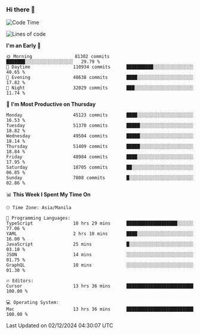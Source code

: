 ### Hi there 👋

<!--START_SECTION:waka-->
![Code Time](http://img.shields.io/badge/Code%20Time-5%2C722%20hrs%2048%20mins-blue)

![Lines of code](https://img.shields.io/badge/From%20Hello%20World%20I%27ve%20Written-111.0%20million%20lines%20of%20code-blue)

**I'm an Early 🐤** 

```text
🌞 Morning                81302 commits       ███████░░░░░░░░░░░░░░░░░░   29.79 % 
🌆 Daytime                110934 commits      ██████████░░░░░░░░░░░░░░░   40.65 % 
🌃 Evening                48638 commits       ████░░░░░░░░░░░░░░░░░░░░░   17.82 % 
🌙 Night                  32029 commits       ███░░░░░░░░░░░░░░░░░░░░░░   11.74 % 
```
📅 **I'm Most Productive on Thursday** 

```text
Monday                   45123 commits       ████░░░░░░░░░░░░░░░░░░░░░   16.53 % 
Tuesday                  51370 commits       █████░░░░░░░░░░░░░░░░░░░░   18.82 % 
Wednesday                49504 commits       █████░░░░░░░░░░░░░░░░░░░░   18.14 % 
Thursday                 51409 commits       █████░░░░░░░░░░░░░░░░░░░░   18.84 % 
Friday                   48984 commits       ████░░░░░░░░░░░░░░░░░░░░░   17.95 % 
Saturday                 18705 commits       ██░░░░░░░░░░░░░░░░░░░░░░░   06.85 % 
Sunday                   7808 commits        █░░░░░░░░░░░░░░░░░░░░░░░░   02.86 % 
```


📊 **This Week I Spent My Time On** 

```text
🕑︎ Time Zone: Asia/Manila

💬 Programming Languages: 
TypeScript               10 hrs 29 mins      ███████████████████░░░░░░   77.06 % 
YAML                     2 hrs 10 mins       ████░░░░░░░░░░░░░░░░░░░░░   16.00 % 
JavaScript               25 mins             █░░░░░░░░░░░░░░░░░░░░░░░░   03.10 % 
JSON                     14 mins             ░░░░░░░░░░░░░░░░░░░░░░░░░   01.75 % 
GraphQL                  10 mins             ░░░░░░░░░░░░░░░░░░░░░░░░░   01.30 % 

🔥 Editors: 
Cursor                   13 hrs 36 mins      █████████████████████████   100.00 % 

💻 Operating System: 
Mac                      13 hrs 36 mins      █████████████████████████   100.00 % 
```


 Last Updated on 02/12/2024 04:30:07 UTC
<!--END_SECTION:waka-->


<!--
**rad182/rad182** is a ✨ _special_ ✨ repository because its `README.md` (this file) appears on your GitHub profile.

Here are some ideas to get you started:

- 🔭 I’m currently working on ...
- 🌱 I’m currently learning ...
- 👯 I’m looking to collaborate on ...
- 🤔 I’m looking for help with ...
- 💬 Ask me about ...
- 📫 How to reach me: ...
- 😄 Pronouns: ...
- ⚡ Fun fact: ...
-->
